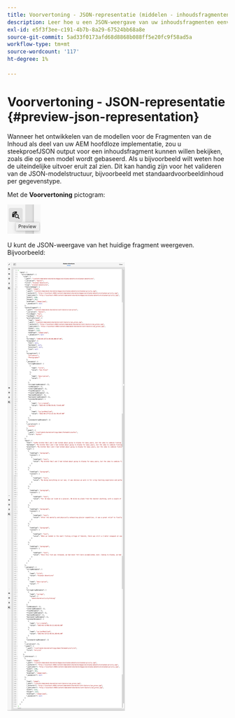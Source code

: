 ```yaml
---
title: Voorvertoning - JSON-representatie (middelen - inhoudsfragmenten)
description: Leer hoe u een JSON-weergave van uw inhoudsfragmenten eenvoudig kunt voorvertonen bij het implementeren van uw AEM oplossing zonder kop.
exl-id: e5f3f3ee-c191-4b7b-8a29-67524bb68a8e
source-git-commit: 5ad33f0173afd68d8868b088ff5e20fc9f58ad5a
workflow-type: tm+mt
source-wordcount: '117'
ht-degree: 1%

---
```


# Voorvertoning - JSON-representatie {#preview-json-representation}

Wanneer het ontwikkelen van de modellen voor de Fragmenten van de Inhoud als deel van uw AEM hoofdloze implementatie, zou u steekproefJSON output voor een inhoudsfragment kunnen willen bekijken, zoals die op een model wordt gebaseerd. Als u bijvoorbeeld wilt weten hoe de uiteindelijke uitvoer eruit zal zien. Dit kan handig zijn voor het valideren van de JSON-modelstructuur, bijvoorbeeld met standaardvoorbeeldinhoud per gegevenstype.

Met de **Voorvertoning** pictogram:

![Inhoudsfragmenteditor - tabblad Voorbeeld](assets/cfm-preview-01.png)

U kunt de JSON-weergave van het huidige fragment weergeven. Bijvoorbeeld:

![Content Fragment Editor - Voorvertoning van een fragment](assets/cfm-preview-02.png)

<!--
**Copy URL** lets you copy to clipboard the URL for either author or publish.
-->